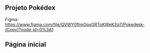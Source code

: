 ## Projeto Pokédex

Figma: https://www.figma.com/file/QVWY0fImOpxGRToKWeK2q7/Pokedesk-(Copy)?node-id=0%3A1

## Página inicial
